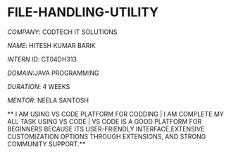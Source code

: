 # FILE-HANDLING-UTILITY

*COMPANY*: CODTECH IT SOLUTIONS

*NAME*: HITESH KUMAR BARIK

*INTERN ID*: CT04DH313 

*DOMAIN*:JAVA PROGRAMMING

*DURATION*: 4 WEEKS

*MENTOR*: NEELA SANTOSH

** I AM USING VS CODE PLATFORM FOR CODDING | I AM COMPLETE MY ALL TASK USING VS CODE | VS CODE IS A GOOD PLATFORM FOR BEGINNERS BECAUSE ITS USER-FRIENDLY INTERFACE,EXTENSIVE CUSTOMIZATION OPTIONS THROUGH EXTENSIONS, AND STRONG COMMUNITY SUPPORT.**
